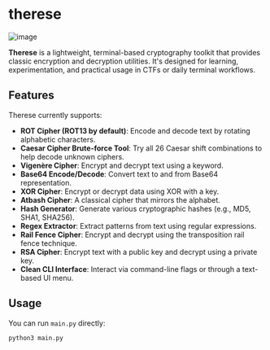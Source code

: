 # therese

![image](https://github.com/user-attachments/assets/4ff8fb58-0e8c-4fdc-b647-ad9d83d1504c)

**Therese** is a lightweight, terminal-based cryptography toolkit that provides classic encryption and decryption utilities. It's designed for learning, experimentation, and practical usage in CTFs or daily terminal workflows.

## Features

Therese currently supports:

- **ROT Cipher (ROT13 by default)**: Encode and decode text by rotating alphabetic characters.
- **Caesar Cipher Brute-force Tool**: Try all 26 Caesar shift combinations to help decode unknown ciphers.
- **Vigenère Cipher**: Encrypt and decrypt text using a keyword.
- **Base64 Encode/Decode**: Convert text to and from Base64 representation.
- **XOR Cipher**: Encrypt or decrypt data using XOR with a key.
- **Atbash Cipher**: A classical cipher that mirrors the alphabet.
- **Hash Generator**: Generate various cryptographic hashes (e.g., MD5, SHA1, SHA256).
- **Regex Extractor**: Extract patterns from text using regular expressions.
- **Rail Fence Cipher**: Encrypt and decrypt using the transposition rail fence technique.
- **RSA Cipher**: Encrypt text with a public key and decrypt using a private key.
- **Clean CLI Interface**: Interact via command-line flags or through a text-based UI menu.

## Usage

You can run `main.py` directly:

```bash
python3 main.py

